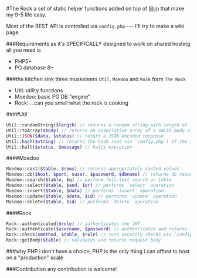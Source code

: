 #The Rock
a set of static helper functions added on top of [Slim](https://github.com/slimphp/Slim) that make my 9-5 life easy.

Most of the REST API is controlled via `config.php` --- I'll try to make a wiki page.

###Requirements
as it's SPECIFICALLY designed to work on shared hosting all you need is
- PHP5+
- PG database 8+

###the kitchen sink
three musketeers `Util`, `Moedoo` and `Rock` form `The Rock`
- Util: utility functions
- Moedoo: basic PG DB "engine"
- Rock: ...can you smell what the rock is cooking

####Util
```php
Util::randomString($length) // returns a random string with length of `$length`
Util::toArray($body) // returns an associative array of a VALID body string
Util::JSON($data, $status) // return a JSON encoded response
Util::hash($string) // returns the hash (set via `config.php`) of the string
Util::halt($status, $message) // halts execution
```

####Moedoo
```php
Moedoo::cast($table, $rows) // returns appropriately casted values
Moedoo::db($host, $port, $user, $password, $dbname) // returns db resource
Moedoo::search($table, $q) // perform full-text search on table
Moedoo::select($table, $and, $or) // performs `select` operation
Moedoo::insert($table, $data) // performs `insert` operation
Moedoo::update($table, $data, $id) // performs `update` operation
Moedoo::delete($table, $id) // performs `delete` operation
```

####Rock
```php
Rock::authenticated($role) // authenticates the JWT
Rock::authenticate($username, $password) // authenticates and returns JWT
Rock::check($method, $table, $role) // runs security checks via `config`
Rock::getBody($table) // validates and returns request body
```

###why PHP
i don't have a choice, PHP is the only thing i can afford to host on a "production" scale

###Contribution
any contribution is welcome!
